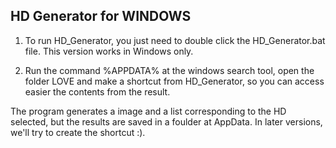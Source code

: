 ## HD Generator for WINDOWS

1. To run HD_Generator, you just need to double click the HD_Generator.bat file. This version works in Windows only.

2. Run the command %APPDATA% at the windows search tool, open the folder LOVE and make a shortcut from HD_Generator, so you can access easier the contents from the result.

The program generates a image and a list corresponding to the HD selected, but the results are saved in a foulder at AppData. In later versions, we'll try to create the shortcut :).
